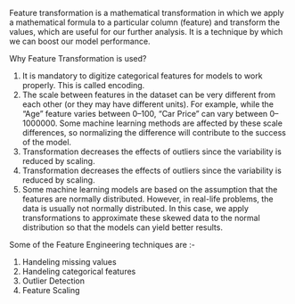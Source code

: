 Feature transformation is a mathematical transformation in which we apply a mathematical formula to a particular column (feature) and transform the values, which are useful for our further analysis. It is a technique by which we can boost our model performance. 

Why Feature Transformation is used?
1. It is mandatory to digitize categorical features for models to work properly. This is called encoding.
2. The scale between features in the dataset can be very different from each other (or they may have different units). For example, while the “Age” feature varies between 0–100, “Car Price” can vary between 0–1000000. Some machine learning methods are affected by these scale differences, so normalizing the difference will contribute to the success of the model.
3. Transformation decreases the effects of outliers since the variability is reduced by scaling.
4. Transformation decreases the effects of outliers since the variability is reduced by scaling.
5. Some machine learning models are based on the assumption that the features are normally distributed. However, in real-life problems, the data is usually not normally distributed. In this case, we apply transformations to approximate these skewed data to the normal distribution so that the models can yield better results.

Some of the Feature Engineering techniques are :-
1. Handeling missing values
2. Handeling categorical features
3. Outlier Detection
4. Feature Scaling
